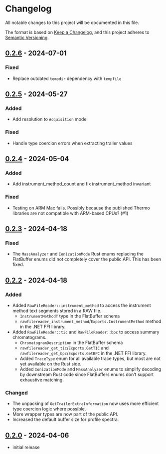 # Changelog

All notable changes to this project will be documented in this file.

The format is based on [Keep a Changelog],
and this project adheres to [Semantic Versioning].

## [0.2.6] - 2024-07-01

### Fixed

- Replace outdated `tempdir` dependency  with `tempfile`

## [0.2.5] - 2024-05-27

### Added

- Add resolution to `Acquisition` model

### Fixed

- Handle type coercion errors when extracting trailer values

## [0.2.4] - 2024-05-04

### Added

- Add instrument_method_count and fix instrument_method invariant

### Fixed

- Testing on ARM Mac fails. Possibly because the published Thermo libraries are not compatible with ARM-based CPUs? (#1)

## [0.2.3] - 2024-04-18

### Fixed
- The `MassAnalyzer` and `IonizationMode` Rust enums replacing the FlatBuffer enums did not completely cover the public API.
  This has been fixed.

## [0.2.2] - 2024-04-18

### Added
- Added `RawFileReader::instrument_method` to access the instrument method text segments stored in a RAW file.
  - `InstrumentMethodT` type in the FlatBuffer schema
  - `rawfilereader_instrument_method`/`Exports.InstrumentMethod` method in the .NET FFI library.
- Added `RawFileReader::tic` and `RawFileReader::bpc` to access summary chromatograms.
  - `ChromatogramDescription` in the FlatBuffer schema
  - `rawfilereader_get_tic`/`Exports.GetTIC` and `rawfilereader_get_bpc`/`Exports.GetBPC` in the .NET FFI library.
  - Added `TraceType` enum for all available trace types, but most are not yet available on the Rust side.
  - Added `IonizationMode` and `MassAnalyzer` enums to simplify decoding by downstream Rust code    since FlatBuffers enums don't support exhaustive matching.

### Changed
- The unpacking of `GetTrailerExtraInformation` now uses more efficient type coercion logic where possible.
- More wrapper types are now part of the public API.
- Increased the default buffer size for profile spectra.

## [0.2.0] - 2024-04-06

- initial release

<!-- Links -->
[keep a changelog]: https://keepachangelog.com/en/1.0.0/
[semantic versioning]: https://semver.org/spec/v2.0.0.html

<!-- Versions -->
[unreleased]: https://github.com/mobiusklein/thermorawfilereader.rs/compare/v0.2.6...HEAD
[0.2.6]: https://github.com/mobiusklein/thermorawfilereader.rs/compare/v0.2.5...v0.2.6
[0.2.5]: https://github.com/mobiusklein/thermorawfilereader.rs/compare/v0.2.4...v0.2.5
[0.2.4]: https://github.com/mobiusklein/thermorawfilereader.rs/compare/v0.2.4
[0.2.3]: https://github.com/mobiusklein/thermorawfilereader.rs/compare/v0.2.3
[0.2.2]: https://github.com/mobiusklein/thermorawfilereader.rs/compare/v0.2.2
[0.2.1]: https://github.com/mobiusklein/thermorawfilereader.rs/compare/v0.2.1
[0.2.0]: https://github.com/mobiusklein/thermorawfilereader.rs/compare/v0.2.0